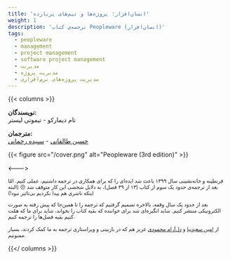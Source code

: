 ```yaml
---
title: 'انسان‌افزار؛ پروژه‌ها و تیم‌های پربازده'
weight: 1
description: 'نرجمه‌ی کتاب Peopleware (انسان‌افزار)'
tags: 
  - peopleware
  - management
  - project management
  - software project management
  - مدیریت
  - مدیریت پروژه
  - مدیریت پروژه‌های نرم‌افزاری
---
```


{{< columns >}}

**نویسندگان:** \
تام دیمارکو - تیموتی لیستر

**مترجمان:** \
[حسین طالقانی](https://a3dho3yn.ir) - [سپیده رحمانی](https://www.linkedin.com/in/sepideh-rahmani-535927a6/)

{{< figure src="/cover.png" alt="Peopleware (3rd edition)" >}}

<--->

<small>
قرنطینه و خانه‌نشینی سال ۱۳۹۹ باعث شد ایده‌ای را که برای همکاری در ترجمه داشتیم، عملی کنیم. امّا بعد از ترجمه‌ی حدود یک سوم از کتاب (۱۳ از ۳۹ فصل)، به دلایل شخصی این کار متوقف شد 😔 (البته اینکه ناشری هم پیدا نکردیم بی‌تاثیر نبود!)

بعد از حدود یک سال وقفه، بالاخره تصمیم گرفتیم که ترجمه را تا همین‌جا که پیش رفته به صورت الکترونیکی منتشر کنیم. شاید انگیزه‌ای شد برای خواننده که بقیه کتاب را بخواند، شاید برای ما که همّت کنیم بقیه فصل‌ها را ترجمه کنیم.

از [امین سعیدنیا](https://www.linkedin.com/in/aminsaeednia/) و [دل‌آرام محمودی](https://www.linkedin.com/in/dmahmoudisari/) عزیز هم که در بازبینی و ویراستاری ترجمه به ما کمک کردند، بسیار ممنونیم.
</small>

{{</ columns >}}
